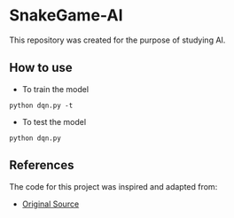 # SnakeGame-AI

This repository was created for the purpose of studying AI.

## How to use

- To train the model
~~~
python dqn.py -t
~~~

- To test the model
~~~
python dqn.py
~~~

## References

The code for this project was inspired and adapted from:
- [Original Source](https://github.com/seungeunrho/minimalRL)
